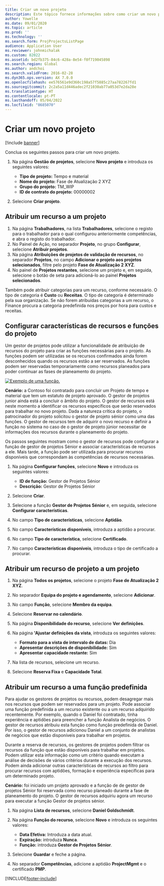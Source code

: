 ```yaml
---
title: Criar um novo projeto
description: Este tópico fornece informações sobre como criar um novo projeto.
author: Yowelle
ms.date: 09/01/2020
ms.topic: article
ms.prod: ''
ms.technology: ''
ms.search.form: ProjProjectsListPage
audience: Application User
ms.reviewer: johnmichalak
ms.custom: 82022
ms.assetid: bd2fb375-84c6-428a-8e54-f0f719045898
ms.search.region: Global
ms.author: andchoi
ms.search.validFrom: 2016-02-28
ms.dyn365.ops.version: AX 7.0.0
ms.openlocfilehash: ee576561e9d360c198a57f5885c27aa782267fd1
ms.sourcegitcommit: 2c2a5a11d446adec2f21030ab77a053d7e2da28e
ms.translationtype: HT
ms.contentlocale: pt-PT
ms.lasthandoff: 05/04/2022
ms.locfileid: "8685070"
---
```

# <a name="create-a-new-project"></a>Criar um novo projeto

[!include [banner](../includes/banner.md)]

Conclua os seguintes passos para criar um novo projeto.

1. Na página **Gestão de projetos**, selecione **Novo projeto** e introduza os seguintes valores:

    - **Tipo de projeto:** Tempo e material
    - **Nome do projeto:** Fase de Atualização 2 XYZ
    - **Grupo do projeto:** TM\_WIP
    - **ID de contrato do projeto:** 00000002

2. Selecione **Criar projeto**.

## <a name="assign-a-resource-to-a-project"></a>Atribuir um recurso a um projeto

1. Na página **Trabalhadores**, na lista **Trabalhadores**, selecione o registo para o trabalhador para o qual configurou anteriormente competências, e abra o registo do trabalhador.
2. No Painel de Ação, no separador **Projeto**, no grupo **Configurar**, selecione **Atribuir projetos**.
3. Na página **Atribuições de projetos de validação de recursos**, no separador **Projetos**, no campo **Adicionar o projeto aos projetos selecionados**, filtre pelo projeto **Fase de Atualização 2 XYZ**.
4. No painel de **Projetos restantes**, selecione um projeto e, em seguida, selecione o botão de seta para adicioná-lo ao painel **Projetos selecionados**.

Também pode atribuir categorias para um recurso, conforme necessário. O tipo de categoria é **Custo** ou **Receitas**. O tipo de categoria é determinado pela sua organização. Se não forem atribuídas categorias a um recurso, o Finance procura a categoria predefinida nos preços por hora para custos e receitas.

## <a name="set-up-project-resource-and-role-characteristics"></a>Configurar características de recursos e funções do projeto

Um gestor de projetos pode utilizar a funcionalidade de atribuição de recursos do projeto para criar as funções necessárias para o projeto. As funções podem ser utilizadas se os recursos confirmados ainda forem desconhecidos quando os recursos estão a ser reservados. As funções podem ser reservadas temporariamente como recursos planeados para poder continuar as fases de planeamento do projeto.

[![Exemplo de uma função.](./media/projectresourcing05.jpg)](./media/projectresourcing05.jpg) 

**Cenário:** a Contoso foi contratado para concluir um Projeto de tempo e material que tem um estatuto de projeto aprovado. O gestor de projetos junior ainda está a concluir o âmbito do projeto. O gestor de recursos está neste momento a identificar os recursos específicos que serão reservados para trabalhar no novo projeto. Dada a natureza crítica do projeto, o patrocinador do projeto solicitou o gestor de projeto sénior como uma das funções. O gestor de recursos tem de adquirir o novo recurso e definir a função no sistema no caso de o gestor de projeto júnior necessitar de informações dos recursos durante o planeamento do projeto.

Os passos seguintes mostram como o gestor de recursos pode configurar a função de gestor de projetos Sénior e associar características de recursos a ele. Mais tarde, a função pode ser utilizada para procurar recursos disponíveis que correspondam às competências de recursos necessárias.

1. Na página **Configurar funções**, selecione **Novo** e introduza os seguintes valores:

    - **ID de função:** Gestor de Projetos Sénior
    - **Descrição:** Gestor de Projetos Sénior

2. Selecione **Criar**.
3. Selecione a função **Gestor de Projetos Sénior** e, em seguida, selecione **Configurar características**.
4. No campo **Tipo de características**, selecione **Aptidão**.
5. No campo **Características disponíveis**, introduza a aptidão a procurar.
6. No campo **Tipo de característica**, selecione **Certificado**.
7. No campo **Características disponíveis**, introduza o tipo de certificado a procurar.

## <a name="assign-a-project-resource-to-a-project"></a>Atribuir um recurso de projeto a um projeto

1. Na página **Todos os projetos**, selecione o projeto **Fase de Atualização 2 XYZ**.
2. No separador **Equipa do projeto e agendamento**, selecione **Adicionar**.
3. No campo **Função**, selecione **Membro da equipa**.
4. Selecione **Reservar no calendário**.
5. Na página **Disponibilidade do recurso**, selecione **Ver definições**.
6. Na página **'Ajustar definições da vista**, introduza os seguintes valores:

    - **Formato para a vista de intervalo de datas:** Dia
    - **Apresentar descrições de disponibilidade:** Sim
    - **Apresentar capacidade restante:** Sim

7. Na lista de recursos, selecione um recurso.
8. Selecione **Reserva Fixa** e **Capacidade Total**.

## <a name="assign-a-resource-to-a-default-role"></a>Atribuir um recurso a uma função predefinida

Para ajudar os gestores de projetos ou recursos, podem desagregar mais nos recursos que podem ser reservados para um projeto. Pode associar uma função predefinida a um recurso existente ou a um recurso adquirido recentemente. Por exemplo, quando o Daniel foi contratado, tinha experiência e aptidões para preencher a função Analista de negócios. O gestor de recursos atribuiu esta função como função predefinida de Daniel. Por isso, o gestor de recursos adicionou Daniel a um conjunto de analistas de negócios que estão disponíveis para trabalhar em projetos.

Durante a reserva de recursos, os gestores de projetos podem filtrar os recursos da função que estão disponíveis para trabalhar em projetos. Podem utilizar esta informação como um critério quando executam a análise de decisões de vários critérios durante a execução dos recursos. Podem ainda adicionar outras características de recursos ao filtro para procurar recursos com aptidões, formação e experiência específicas para um determinado projeto.

**Cenário:** foi iniciado um projeto aprovado e a função de de gestor de projetos Sénior foi reservada como recurso planeado durante a fase de planeamento do projeto. O gestor de recursos adquiriu agora um recurso para executar a função Gestor de projetos sénior.

1. Na página **Lista de recursos**, selecione **Daniel Goldschmidt**.
2. Na página **Função do recurso**, selecione **Novo** e introduza os seguintes valores:

    - **Data Efetiva:** Introduza a data atual.
    - **Expiração:** introduza **Nunca**.
    - **Função:** introduza **Gestor de Projetos Sénior**.

3. Selecione **Guardar** e feche a página.
4. No separador **Competências**, adicione a aptidão **ProjectMgmt** e o certificado **PMP**.


[!INCLUDE[footer-include](../includes/footer-banner.md)]